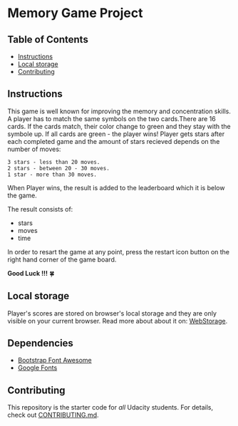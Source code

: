 # Memory Game Project

## Table of Contents

* [Instructions](#instructions)
* [Local storage](#local-storage)
* [Contributing](#contributing)


## Instructions

This game is well known for improving the memory and concentration skills. A player has to match the same symbols on the two cards.There are 16 cards. If the cards match, their color change to green and they stay with the symbole up. If all cards are green - the player wins! Player gets stars after each completed game and the amount of stars recieved depends on the number of moves:
```
3 stars - less than 20 moves.
2 stars - between 20 - 30 moves.
1 star - more than 30 moves.
```
When Player wins, the result is added to the leaderboard which it is below the game. 

The result consists of: 
- stars 
- moves
- time

In order to resart the game at any point, press the restart icon button on the right hand corner of the game board. 

**Good Luck !!!**  :four_leaf_clover:

## Local storage

Player's scores are stored on browser's local storage and they are only visible on your current browser.
Read more about about it on: [WebStorage](https://www.w3schools.com/html/html5_webstorage.asp). 

## Dependencies
- [Bootstrap Font Awesome](https://maxcdn.bootstrapcdn.com/font-awesome/4.6.1/css/font-awesome.min.css)
- [Google Fonts](https://fonts.googleapis.com/css?family=Coda)

## Contributing

This repository is the starter code for _all_ Udacity students. 
For details, check out [CONTRIBUTING.md](CONTRIBUTING.md).
